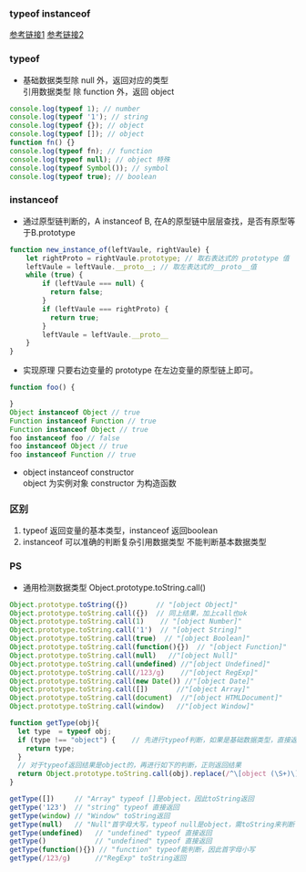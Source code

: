### typeof instanceof
[参考链接1](https://mp.weixin.qq.com/s/6SIgXfAA8J98oQi1qEnXnA)
[参考链接2](https://juejin.im/post/5b0b9b9051882515773ae714)

### typeof
* 基础数据类型除 null 外，返回对应的类型  
  引用数据类型 除 function 外，返回 object
```js
console.log(typeof 1); // number
console.log(typeof '1'); // string
console.log(typeof {}); // object
console.log(typeof []); // object
function fn() {}
console.log(typeof fn); // function
console.log(typeof null); // object 特殊
console.log(typeof Symbol()); // symbol
console.log(typeof true); // boolean
```

### instanceof
* 通过原型链判断的，A instanceof B, 在A的原型链中层层查找，是否有原型等于B.prototype 
```js
function new_instance_of(leftVaule, rightVaule) { 
    let rightProto = rightVaule.prototype; // 取右表达式的 prototype 值
    leftVaule = leftVaule.__proto__; // 取左表达式的__proto__值
    while (true) {
    	if (leftVaule === null) {
          return false;	
        }
        if (leftVaule === rightProto) {
          return true;	
        } 
        leftVaule = leftVaule.__proto__ 
    }
}
```
* 实现原理 只要右边变量的 prototype 在左边变量的原型链上即可。
```js
function foo() {

}
Object instanceof Object // true
Function instanceof Function // true
Function instanceof Object // true
foo instanceof foo // false
foo instanceof Object // true
foo instanceof Function // true
```
* object instanceof constructor   
  object 为实例对象 constructor 为构造函数

### 区别
1. typeof 返回变量的基本类型，instanceof 返回boolean
2. instanceof 可以准确的判断复杂引用数据类型 不能判断基本数据类型


### PS
* 通用检测数据类型 Object.prototype.toString.call()
```js
Object.prototype.toString({})       // "[object Object]"
Object.prototype.toString.call({})  // 同上结果，加上call也ok
Object.prototype.toString.call(1)    // "[object Number]"
Object.prototype.toString.call('1')  // "[object String]"
Object.prototype.toString.call(true)  // "[object Boolean]"
Object.prototype.toString.call(function(){})  // "[object Function]"
Object.prototype.toString.call(null)   //"[object Null]"
Object.prototype.toString.call(undefined) //"[object Undefined]"
Object.prototype.toString.call(/123/g)    //"[object RegExp]"
Object.prototype.toString.call(new Date()) //"[object Date]"
Object.prototype.toString.call([])       //"[object Array]"
Object.prototype.toString.call(document)  //"[object HTMLDocument]"
Object.prototype.toString.call(window)   //"[object Window]"

function getType(obj){
  let type  = typeof obj;
  if (type !== "object") {    // 先进行typeof判断，如果是基础数据类型，直接返回
    return type;
  }
  // 对于typeof返回结果是object的，再进行如下的判断，正则返回结果
  return Object.prototype.toString.call(obj).replace(/^\[object (\S+)\]$/, '$1'); 
}

getType([])     // "Array" typeof []是object，因此toString返回
getType('123')  // "string" typeof 直接返回
getType(window) // "Window" toString返回
getType(null)   // "Null"首字母大写，typeof null是object，需toString来判断
getType(undefined)   // "undefined" typeof 直接返回
getType()            // "undefined" typeof 直接返回
getType(function(){}) // "function" typeof能判断，因此首字母小写
getType(/123/g)      //"RegExp" toString返回
```
